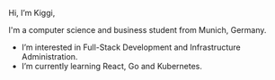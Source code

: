 Hi, I’m Kiggi,

I'm a computer science and business student from Munich, Germany.

- I’m interested in Full-Stack Development and Infrastructure Administration.
- I’m currently learning React, Go and Kubernetes.
